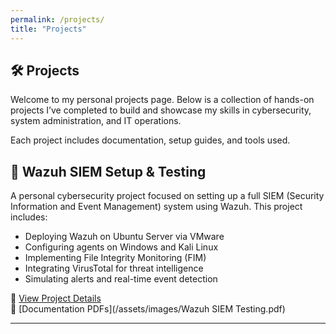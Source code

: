```yaml
---
permalink: /projects/
title: "Projects"
---
```


## 🛠️ Projects

Welcome to my personal projects page. Below is a collection of hands-on projects I’ve completed to build and showcase my skills in cybersecurity, system administration, and IT operations.

Each project includes documentation, setup guides, and tools used.

## 🔐 Wazuh SIEM Setup & Testing

A personal cybersecurity project focused on setting up a full SIEM (Security Information and Event Management) system using Wazuh. This project includes:

- Deploying Wazuh on Ubuntu Server via VMware
- Configuring agents on Windows and Kali Linux
- Implementing File Integrity Monitoring (FIM)
- Integrating VirusTotal for threat intelligence
- Simulating alerts and real-time event detection

🔗 [View Project Details](/wazuh/)  
📄 [Documentation PDFs](/assets/images/Wazuh SIEM Testing.pdf)

---
